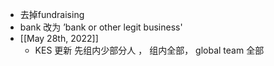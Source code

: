 - 去掉fundraising
- bank 改为 ’bank or other legit business'
- [[May 28th, 2022]]
	- KES 更新 先组内少部分人 ， 组内全部， global team 全部
